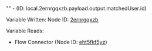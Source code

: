 "" - (ID: local.2ernrgqxzb.payload.output.matchedUser.id)

Variable Written:
Node ID: [2ernrgqxzb](../nodes/2ernrgqxzb.md)

Variable Reads:
* Flow Connector (Node ID: [eht5fkf5yz](../nodes/eht5fkf5yz.md))
